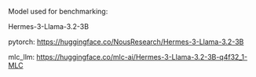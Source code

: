 Model used for benchmarking:

Hermes-3-Llama-3.2-3B

pytorch: 
https://huggingface.co/NousResearch/Hermes-3-Llama-3.2-3B

mlc_llm:
https://huggingface.co/mlc-ai/Hermes-3-Llama-3.2-3B-q4f32_1-MLC